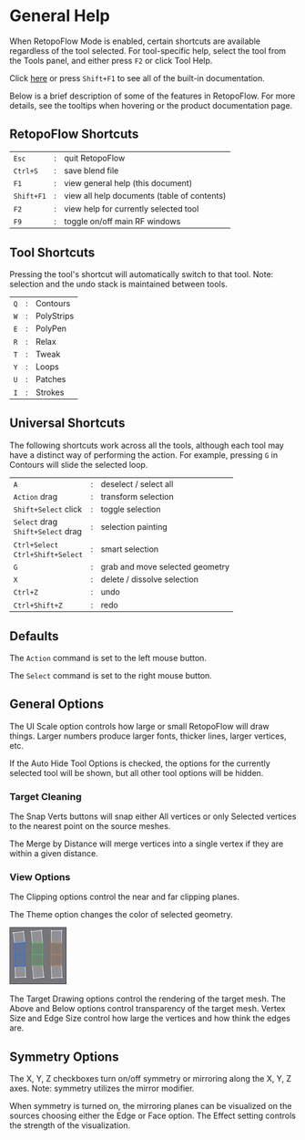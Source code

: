 # General Help

When RetopoFlow Mode is enabled, certain shortcuts are available regardless of the tool selected.
For tool-specific help, select the tool from the Tools panel, and either press `F2` or click Tool Help.

Click [here](table_of_contents.md) or press `Shift+F1` to see all of the built-in documentation.

Below is a brief description of some of the features in RetopoFlow.
For more details, see the tooltips when hovering or the product documentation page.


## RetopoFlow Shortcuts

|  |  |  |
| --- | --- | --- |
| `Esc`      | : | quit RetopoFlow |
| `Ctrl+S`   | : | save blend file |
| `F1`       | : | view general help (this document) |
| `Shift+F1` | : | view all help documents (table of contents) |
| `F2`       | : | view help for currently selected tool |
| `F9`       | : | toggle on/off main RF windows |

## Tool Shortcuts

Pressing the tool's shortcut will automatically switch to that tool.
Note: selection and the undo stack is maintained between tools.

|  |  |  |
| --- | --- | --- |
| `Q` | : | Contours |
| `W` | : | PolyStrips |
| `E` | : | PolyPen |
| `R` | : | Relax |
| `T` | : | Tweak |
| `Y` | : | Loops |
| `U` | : | Patches |
| `I` | : | Strokes |


## Universal Shortcuts

The following shortcuts work across all the tools, although each tool may have a distinct way of performing the action.
For example, pressing `G` in Contours will slide the selected loop.

|  |  |  |
| --- | --- | --- |
| `A` | : | deselect / select all |
| `Action` drag | : | transform selection |
| `Shift+Select` click | : | toggle selection |
| `Select` drag <br> `Shift+Select` drag | : | selection painting |
| `Ctrl+Select` <br> `Ctrl+Shift+Select` | : | smart selection |
| `G` | : | grab and move selected geometry |
| `X` | : | delete / dissolve selection |
| `Ctrl+Z` | : | undo |
| `Ctrl+Shift+Z` | : | redo |


## Defaults

The `Action` command is set to the left mouse button.

The `Select` command is set to the right mouse button.



## General Options

The UI Scale option controls how large or small RetopoFlow will draw things.
Larger numbers produce larger fonts, thicker lines, larger vertices, etc.

If the Auto Hide Tool Options is checked, the options for the currently selected tool will be shown, but all other tool options will be hidden.

<!-- The Maximize Area button will make the 3D view take up the entire Blender window, similar to pressing `Ctrl+Up` / `Shift+Space` / `Alt+F10`. -->




### Target Cleaning

The Snap Verts buttons will snap either All vertices or only Selected vertices to the nearest point on the source meshes.

The Merge by Distance will merge vertices into a single vertex if they are within a given distance.




### View Options

The Clipping options control the near and far clipping planes.

The Theme option changes the color of selected geometry.

![](help_themes.png)

The Target Drawing options control the rendering of the target mesh.
The Above and Below options control transparency of the target mesh.
Vertex Size and Edge Size control how large the vertices and how think the edges are.






## Symmetry Options

The X, Y, Z checkboxes turn on/off symmetry or mirroring along the X, Y, Z axes.
Note: symmetry utilizes the mirror modifier.

When symmetry is turned on, the mirroring planes can be visualized on the sources choosing either the Edge or Face option.
The Effect setting controls the strength of the visualization.
